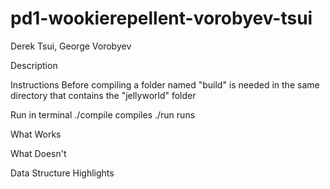 pd1-wookierepellent-vorobyev-tsui
=================================
Derek Tsui, George Vorobyev

Description

Instructions
Before compiling a folder named "build" is needed in the same directory that contains the "jellyworld" folder

Run in terminal
./compile	compiles
./run		runs


What Works

What Doesn't

Data Structure Highlights
